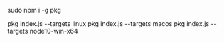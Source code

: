 sudo npm i -g pkg

pkg index.js --targets linux
pkg index.js --targets macos
pkg index.js --targets node10-win-x64
